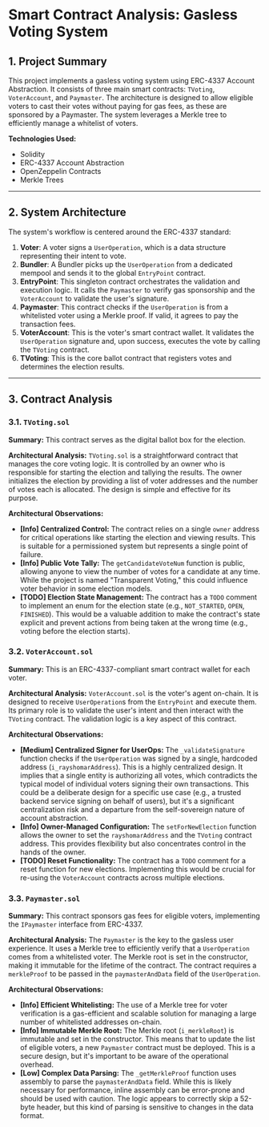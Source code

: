 # Smart Contract Analysis: Gasless Voting System

## 1. Project Summary

This project implements a gasless voting system using ERC-4337 Account Abstraction. It consists of three main smart contracts: `TVoting`, `VoterAccount`, and `Paymaster`. The architecture is designed to allow eligible voters to cast their votes without paying for gas fees, as these are sponsored by a Paymaster. The system leverages a Merkle tree to efficiently manage a whitelist of voters.

**Technologies Used:**
- Solidity
- ERC-4337 Account Abstraction
- OpenZeppelin Contracts
- Merkle Trees

---

## 2. System Architecture

The system's workflow is centered around the ERC-4337 standard:

1.  **Voter**: A voter signs a `UserOperation`, which is a data structure representing their intent to vote.
2.  **Bundler**: A Bundler picks up the `UserOperation` from a dedicated mempool and sends it to the global `EntryPoint` contract.
3.  **EntryPoint**: This singleton contract orchestrates the validation and execution logic. It calls the `Paymaster` to verify gas sponsorship and the `VoterAccount` to validate the user's signature.
4.  **Paymaster**: This contract checks if the `UserOperation` is from a whitelisted voter using a Merkle proof. If valid, it agrees to pay the transaction fees.
5.  **VoterAccount**: This is the voter's smart contract wallet. It validates the `UserOperation` signature and, upon success, executes the vote by calling the `TVoting` contract.
6.  **TVoting**: This is the core ballot contract that registers votes and determines the election results.

---

## 3. Contract Analysis

### 3.1. `TVoting.sol`

**Summary:** This contract serves as the digital ballot box for the election.

**Architectural Analysis:**
`TVoting.sol` is a straightforward contract that manages the core voting logic. It is controlled by an owner who is responsible for starting the election and tallying the results. The owner initializes the election by providing a list of voter addresses and the number of votes each is allocated. The design is simple and effective for its purpose.

**Architectural Observations:**

- **[Info] Centralized Control:** The contract relies on a single `owner` address for critical operations like starting the election and viewing results. This is suitable for a permissioned system but represents a single point of failure.
- **[Info] Public Vote Tally:** The `getCandidateVoteNum` function is public, allowing anyone to view the number of votes for a candidate at any time. While the project is named "Transparent Voting," this could influence voter behavior in some election models.
- **[TODO] Election State Management:** The contract has a `TODO` comment to implement an enum for the election state (e.g., `NOT_STARTED`, `OPEN`, `FINISHED`). This would be a valuable addition to make the contract's state explicit and prevent actions from being taken at the wrong time (e.g., voting before the election starts).

### 3.2. `VoterAccount.sol`

**Summary:** This is an ERC-4337-compliant smart contract wallet for each voter.

**Architectural Analysis:**
`VoterAccount.sol` is the voter's agent on-chain. It is designed to receive `UserOperation`s from the `EntryPoint` and execute them. Its primary role is to validate the user's intent and then interact with the `TVoting` contract. The validation logic is a key aspect of this contract.

**Architectural Observations:**

- **[Medium] Centralized Signer for UserOps:** The `_validateSignature` function checks if the `UserOperation` was signed by a single, hardcoded address (`i_rayshomarAddress`). This is a highly centralized design. It implies that a single entity is authorizing all votes, which contradicts the typical model of individual voters signing their own transactions. This could be a deliberate design for a specific use case (e.g., a trusted backend service signing on behalf of users), but it's a significant centralization risk and a departure from the self-sovereign nature of account abstraction.
- **[Info] Owner-Managed Configuration:** The `setForNewElection` function allows the owner to set the `rayshomarAddress` and the `TVoting` contract address. This provides flexibility but also concentrates control in the hands of the owner.
- **[TODO] Reset Functionality:** The contract has a `TODO` comment for a reset function for new elections. Implementing this would be crucial for re-using the `VoterAccount` contracts across multiple elections.

### 3.3. `Paymaster.sol`

**Summary:** This contract sponsors gas fees for eligible voters, implementing the `IPaymaster` interface from ERC-4337.

**Architectural Analysis:**
The `Paymaster` is the key to the gasless user experience. It uses a Merkle tree to efficiently verify that a `UserOperation` comes from a whitelisted voter. The Merkle root is set in the constructor, making it immutable for the lifetime of the contract. The contract requires a `merkleProof` to be passed in the `paymasterAndData` field of the `UserOperation`.

**Architectural Observations:**

- **[Info] Efficient Whitelisting:** The use of a Merkle tree for voter verification is a gas-efficient and scalable solution for managing a large number of whitelisted addresses on-chain.
- **[Info] Immutable Merkle Root:** The Merkle root (`i_merkleRoot`) is immutable and set in the constructor. This means that to update the list of eligible voters, a new `Paymaster` contract must be deployed. This is a secure design, but it's important to be aware of the operational overhead.
- **[Low] Complex Data Parsing:** The `_getMerkleProof` function uses assembly to parse the `paymasterAndData` field. While this is likely necessary for performance, inline assembly can be error-prone and should be used with caution. The logic appears to correctly skip a 52-byte header, but this kind of parsing is sensitive to changes in the data format.
